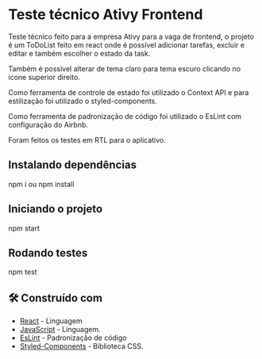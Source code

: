 # Teste técnico Ativy Frontend

Teste técnico feito para a empresa Ativy para a vaga de frontend, o projeto é um ToDoList feito em react onde é possível adicionar tarefas, excluir e editar e também escolher o estado da task.

Também é possível alterar de tema claro para tema escuro clicando no icone superior direito.

Como ferramenta de controle de estado foi utilizado o Context API e para estilização foi utilizado o styled-components.

Como ferramenta de padronização de código foi utilizado o EsLint com configuração do Airbnb.

Foram feitos os testes em RTL para o aplicativo.
## Instalando dependências

npm i ou npm install

## Iniciando o projeto

npm start

## Rodando testes

npm test

## 🛠️ Construído com

* [React](https://www.typescriptlang.org/) - Linguagem
* [JavaScript](javascript.com) - Linguagem.
* [EsLint](https://eslint.org/) - Padronização de código
* [Styled-Components](https://styled-components.com/) - Biblioteca CSS.